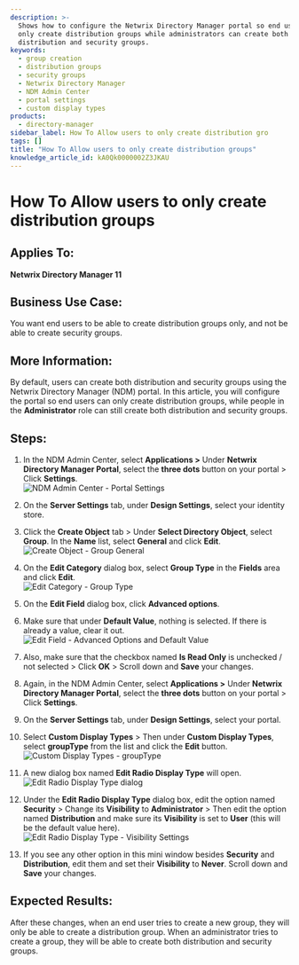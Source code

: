 ```yaml
---
description: >-
  Shows how to configure the Netwrix Directory Manager portal so end users can
  only create distribution groups while administrators can create both
  distribution and security groups.
keywords:
  - group creation
  - distribution groups
  - security groups
  - Netwrix Directory Manager
  - NDM Admin Center
  - portal settings
  - custom display types
products:
  - directory-manager
sidebar_label: How To Allow users to only create distribution gro
tags: []
title: "How To Allow users to only create distribution groups"
knowledge_article_id: kA0Qk0000002Z3JKAU
---
```


# How To Allow users to only create distribution groups

## Applies To:
**Netwrix Directory Manager 11**

## Business Use Case:
You want end users to be able to create distribution groups only, and not be able to create security groups.

## More Information:
By default, users can create both distribution and security groups using the Netwrix Directory Manager (NDM) portal. In this article, you will configure the portal so end users can only create distribution groups, while people in the **Administrator** role can still create both distribution and security groups.

## Steps:
1. In the NDM Admin Center, select **Applications >** Under **Netwrix Directory Manager Portal**, select the **three dots** button on your portal > Click **Settings**.  
   ![NDM Admin Center - Portal Settings](images/ka0Qk000000EECn_0EMQk00000CtNBZ.png)

2. On the **Server Settings** tab, under **Design Settings**, select your identity store.

3. Click the **Create Object** tab > Under **Select Directory Object**, select **Group**. In the **Name** list, select **General** and click **Edit**.  
   ![Create Object - Group General](images/ka0Qk000000EECn_0EMQk00000CtNDB.png)

4. On the **Edit Category** dialog box, select **Group Type** in the **Fields** area and click **Edit**.  
   ![Edit Category - Group Type](images/ka0Qk000000EECn_0EMQk00000CtN9x.png)

5. On the **Edit Field** dialog box, click **Advanced options**.

6. Make sure that under **Default Value**, nothing is selected. If there is already a value, clear it out.  
   ![Edit Field - Advanced Options and Default Value](images/ka0Qk000000EECn_0EMQk00000CtN8L.png)

7. Also, make sure that the checkbox named **Is Read Only** is unchecked / not selected > Click **OK** > Scroll down and **Save** your changes.

8. Again, in the NDM Admin Center, select **Applications >** Under **Netwrix Directory Manager Portal**, select the **three dots** button on your portal > Click **Settings**.

9. On the **Server Settings** tab, under **Design Settings**, select your portal.

10. Select **Custom Display Types** > Then under **Custom Display Types**, select **groupType** from the list and click the **Edit** button.  
    ![Custom Display Types - groupType](images/ka0Qk000000EECn_0EMQk00000CtNEn.png)

11. A new dialog box named **Edit Radio Display Type** will open.  
    ![Edit Radio Display Type dialog](images/ka0Qk000000EECn_0EMQk00000CtNGP.png)

12. Under the **Edit Radio Display Type** dialog box, edit the option named **Security** > Change its **Visibility** to **Administrator** > Then edit the option named **Distribution** and make sure its **Visibility** is set to **User** (this will be the default value here).  
    ![Edit Radio Display Type - Visibility Settings](images/ka0Qk000000EECn_0EMQk00000CtLOI.png)

13. If you see any other option in this mini window besides **Security** and **Distribution**, edit them and set their **Visibility** to **Never**. Scroll down and **Save** your changes.

## Expected Results:
After these changes, when an end user tries to create a new group, they will only be able to create a distribution group. When an administrator tries to create a group, they will be able to create both distribution and security groups.
